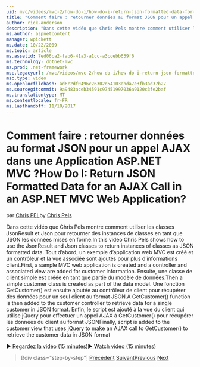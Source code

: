```yaml
---
uid: mvc/videos/mvc-2/how-do-i/how-do-i-return-json-formatted-data-for-an-ajax-call-in-an-aspnet-mvc-web-application
title: "Comment faire : retourner données au format JSON pour un appel AJAX dans une Application ASP.NET MVC ? | Microsoft Docs"
author: rick-anderson
description: "Dans cette vidéo que Chris Pels montre comment utiliser les classes JsonResult et Json pour retourner des instances de classes en tant que JSON les données mises en forme. Tout d’abord, un échantillon MVC web écr..."
ms.author: aspnetcontent
manager: wpickett
ms.date: 10/22/2009
ms.topic: article
ms.assetid: 7ed06ca2-fab6-41a3-a1cc-a3ccebb639f6
ms.technology: dotnet-mvc
ms.prod: .net-framework
msc.legacyurl: /mvc/videos/mvc-2/how-do-i/how-do-i-return-json-formatted-data-for-an-ajax-call-in-an-aspnet-mvc-web-application
msc.type: video
ms.openlocfilehash: ad6c2df0496c26302d54103ebda7e3fb3ad37b27
ms.sourcegitcommit: 9a9483aceb34591c97451997036a9120c3fe2baf
ms.translationtype: MT
ms.contentlocale: fr-FR
ms.lasthandoff: 11/10/2017
---
```

<a name="how-do-i-return-json-formatted-data-for-an-ajax-call-in-an-aspnet-mvc-web-application"></a><span data-ttu-id="bbe2d-105">Comment faire : retourner données au format JSON pour un appel AJAX dans une Application ASP.NET MVC ?</span><span class="sxs-lookup"><span data-stu-id="bbe2d-105">How Do I: Return JSON Formatted Data for an AJAX Call in an ASP.NET MVC Web Application?</span></span>
====================
<span data-ttu-id="bbe2d-106">par [Chris PEL](https://twitter.com/chrispels)</span><span class="sxs-lookup"><span data-stu-id="bbe2d-106">by [Chris Pels](https://twitter.com/chrispels)</span></span>

<span data-ttu-id="bbe2d-107">Dans cette vidéo que Chris Pels montre comment utiliser les classes JsonResult et Json pour retourner des instances de classes en tant que JSON les données mises en forme.</span><span class="sxs-lookup"><span data-stu-id="bbe2d-107">In this video Chris Pels shows how to use the JsonResult and Json classes to return instances of classes as JSON formatted data.</span></span> <span data-ttu-id="bbe2d-108">Tout d’abord, un exemple d’application web MVC est créé et un contrôleur et la vue associée sont ajoutés pour plus d’informations client.</span><span class="sxs-lookup"><span data-stu-id="bbe2d-108">First, a sample MVC web application is created and a controller and associated view are added for customer information.</span></span> <span data-ttu-id="bbe2d-109">Ensuite, une classe de client simple est créée en tant que partie du modèle de données.</span><span class="sxs-lookup"><span data-stu-id="bbe2d-109">Then a simple customer class is created as part of the data model.</span></span> <span data-ttu-id="bbe2d-110">Une fonction GetCustomer() est ensuite ajoutée au contrôleur de client pour récupérer des données pour un seul client au format JSON.</span><span class="sxs-lookup"><span data-stu-id="bbe2d-110">A GetCustomer() function is then added to the customer controller to retrieve data for a single customer in JSON format.</span></span> <span data-ttu-id="bbe2d-111">Enfin, le script est ajouté à la vue du client qui utilise jQuery pour effectuer un appel AJAX à GetCustomer() pour récupérer les données du client au format JSON</span><span class="sxs-lookup"><span data-stu-id="bbe2d-111">Finally, script is added to the customer view that uses jQuery to make an AJAX call to GetCustomer() to retrieve the customer data in JSON format</span></span>

[<span data-ttu-id="bbe2d-112">&#9654; Regardez la vidéo (15 minutes)</span><span class="sxs-lookup"><span data-stu-id="bbe2d-112">&#9654; Watch video (15 minutes)</span></span>](https://channel9.msdn.com/Blogs/ASP-NET-Site-Videos/how-do-i-return-json-formatted-data-for-an-ajax-call-in-an-aspnet-mvc-web-application)

>[!div class="step-by-step"]
<span data-ttu-id="bbe2d-113">[Précédent](aspnet-mvc-how-10-minute-technical-video-for-developers.md)
[Suivant](how-do-i-work-with-data-in-aspnet-mvc-partial-views.md)</span><span class="sxs-lookup"><span data-stu-id="bbe2d-113">[Previous](aspnet-mvc-how-10-minute-technical-video-for-developers.md)
[Next](how-do-i-work-with-data-in-aspnet-mvc-partial-views.md)</span></span>
